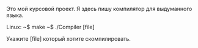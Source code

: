 Это мой курсовой проект.
Я здесь пишу компилятор для выдуманного языка.

Linux:
~$ make
~$ ./Compiler [file]

Укажите [file] который хотите скомпилировать.
